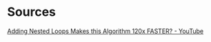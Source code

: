 
Sources
===
[Adding Nested Loops Makes this Algorithm 120x FASTER? - YouTube](https://www.youtube.com/watch?v=QGYvbsHDPxo)

